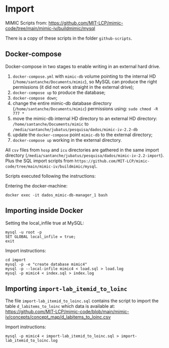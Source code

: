 # Import

MIMIC Scripts from:
https://github.com/MIT-LCP/mimic-code/tree/main/mimic-iv/buildmimic/mysql

There is a copy of these scripts in the folder `github-scripts`.

## Docker-compose

Docker-compose in two stages to enable writing in an external hard drive.

1. `docker-compose.yml` with `mimic-db` volume pointing to the internal HD (`/home/santanche/Documents/mimic`), so MySQL can produce the right permissions (it did not work straight in the external drive);
2. `docker-compose up` to produce the database;
3. `docker-compose down`;
4. change the entire mimic-db database directory (`/home/santanche/Documents/mimic`) permissions using: `sudo chmod -R 777 *`
5. move the mimic-db internal HD directory to an external HD directory: `/home/santanche/Documents/mimic` to `/media/santanche/jubatus/pesquisa/dados/mimic-iv-2.2-db`
6. update the `docker-compose` point `mimic-db` to the external directory;
7. `docker-compose up` working in the external directory.

All `csv` files from `hosp` and `icu` directories are gathered in the same import directory (`/media/santanche/jubatus/pesquisa/dados/mimic-iv-2.2-import`). Plus the SQL import scripts from `https://github.com/MIT-LCP/mimic-code/tree/main/mimic-iv/buildmimic/mysql`.

Scripts executed following the instructions:

Entering the docker-machine:
~~~
docker exec -it dados_mimic-db-manager_1 bash
~~~

## Importing inside Docker

Setting the local_infile true at MySQL:
~~~
mysql -u root -p
SET GLOBAL local_infile = true;
exit
~~~

Import instructions:
~~~
cd import
mysql -p -e "create database mimic4"
mysql -p --local-infile mimic4 < load.sql > load.log
mysql -p mimic4 < index.sql > index.log
~~~

## Importing `import-lab_itemid_to_loinc`

The file `import-lab_itemid_to_loinc.sql` contains the script to import the table `d_labitems_to_loinc` which data is available at: https://github.com/MIT-LCP/mimic-code/blob/main/mimic-iv/concepts/concept_map/d_labitems_to_loinc.csv

Import instructions:
~~~
mysql -p mimic4 < import-lab_itemid_to_loinc.sql > import-lab_itemid_to_loinc.log
~~~